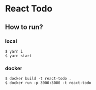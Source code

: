 # React Todo

## How to run?

### local

```
$ yarn i
$ yarn start
```

### docker

```
$ docker build -t react-todo .
$ docker run -p 3000:3000 -t react-todo
```